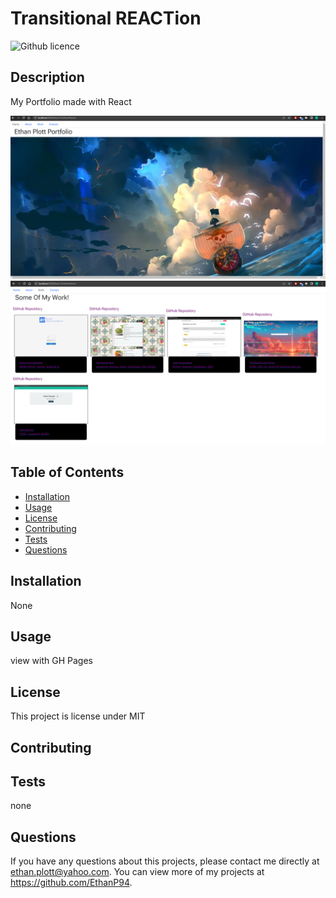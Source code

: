 # Transitional REACTion
  ![Github licence](http://img.shields.io/badge/license-MIT-blue.svg)
  
  ## Description 
  My Portfolio made with React

  ![](./images/RP.ss1.png)
  ![](./images/RP.ss2.png)

  ## Table of Contents
  * [Installation](#installation)
  * [Usage](#usage)
  * [License](#license)
  * [Contributing](#contributing)
  * [Tests](#tests)
  * [Questions](#questions)
  
  ## Installation 
  None
  ## Usage 
  view with GH Pages
  ## License 
  This project is license under MIT
  ## Contributing 
  
  ## Tests
  none
  ## Questions
  If you have any questions about this projects, please contact me directly at ethan.plott@yahoo.com. You can view more of my projects at https://github.com/EthanP94.
